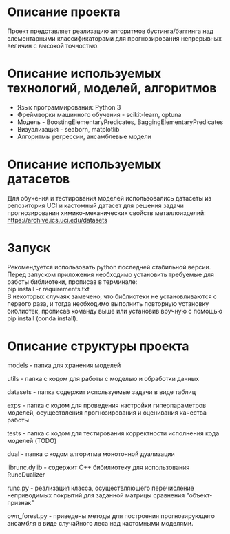 # Описание проекта
Проект представляет реализацию алгоритмов бустинга/бэггинга над элементарными классификаторами для прогнозирования непрерывных величин с высокой точностью.

# Описание используемых технологий, моделей, алгоритмов
- Язык программирования: Python 3
- Фреймворки машинного обучения - scikit-learn, optuna
- Модель - BoostingElementaryPredicates, BaggingElementaryPredicates
- Визуализация - seaborn, matplotlib
- Алгоритмы регрессии, ансамблевые модели

# Описание используемых датасетов
Для обучения и тестирования моделей использовались датасеты из репозитория UCI и кастомный датасет для решения задачи прогнозирования химико-механических свойств металлоизделий:
https://archive.ics.uci.edu/datasets

# Запуск
Рекомендуется использовать python последней стабильной версии.
Перед запуском приложения необходимо установить требуемые для работы библиотеки, прописав в терминале: <br />
pip install -r requirements.txt <br />
В некоторых случаях замечено, что библиотеки не установливаются с первого раза, и тогда необходимо выполнить повторную установку библиотек, прописав команду выше или установив вручную с помощью pip install (conda install). <br />

# Описание структуры проекта
models - папка для хранения моделей

utils -  папка с кодом для работы с моделью и обработки данных

datasets - папка содержит используемые задачи в виде таблиц

exps - папка с кодом для проведения настройки гиперпараметров моделей, осуществления прогнозирования и оценивания качества работы

tests - папка с кодом для тестирования корректности исполнения кода моделей (TODO)

dual - папка с кодом алгоритма монотонной дуализации

librunc.dylib - содержит C++ бибилиотеку для использования RuncDualizer

runc.py - реализация класса, осуществляющего перечисление неприводимых покрытий для заданной матрицы сравнения "объект-признак"

own_forest.py - приведены методы для построения прогнозирующего ансамбля в виде случайного леса над кастомными моделями.
